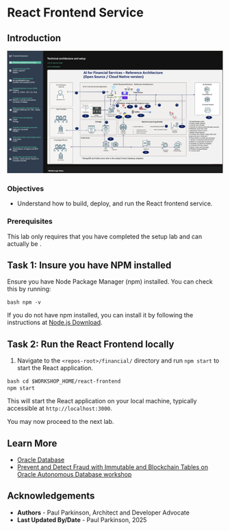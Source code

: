 # React Frontend Service

## Introduction

![Financial Application Screen SHot](./images/appscreenshot.png " ")

### Objectives

-  Understand how to build, deploy, and run the React frontend service.


### Prerequisites

This lab only requires that you have completed the setup lab and can actually be .

## Task 1: Insure you have NPM installed

Ensure you have Node Package Manager (npm) installed. You can check this by running:

```
bash npm -v
```
If you do not have npm installed, you can install it by following the instructions at [Node.js Download](https://nodejs.org/en/download/).


## Task 2: Run the React Frontend locally

1.  Navigate to the `<repos-root>/financial/` directory and run `npm start` to start the React application.

```
bash cd $WORKSHOP_HOME/react-frontend
npm start
```

This will start the React application on your local machine, typically accessible at `http://localhost:3000`.

You may now proceed to the next lab.

## Learn More

* [Oracle Database](https://bit.ly/mswsdatabase)
* [Prevent and Detect Fraud with Immutable and Blockchain Tables on Oracle Autonomous Database workshop](https://livelabs.oracle.com/pls/apex/dbpm/r/livelabs/view-workshop?wid=4142)

## Acknowledgements
* **Authors** - Paul Parkinson, Architect and Developer Advocate
* **Last Updated By/Date** - Paul Parkinson, 2025

